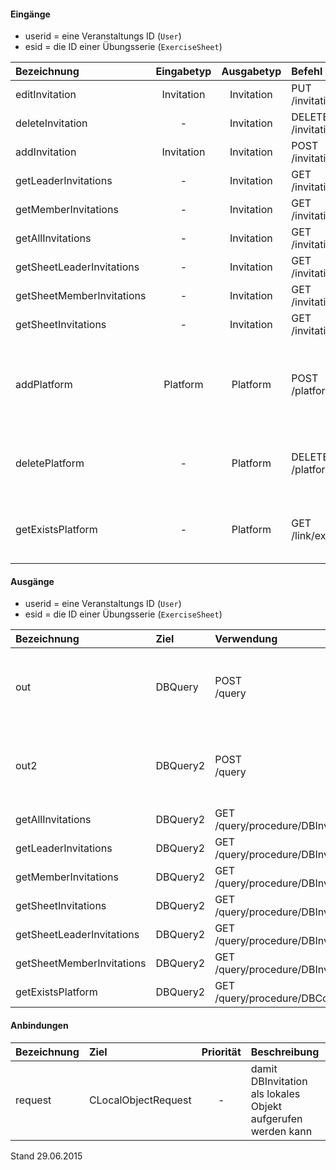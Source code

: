 #### Eingänge
- userid = eine Veranstaltungs ID (`User`) 
- esid = die ID einer Übungsserie (`ExerciseSheet`) 

| Bezeichnung  | Eingabetyp  | Ausgabetyp | Befehl | Beschreibung |
| :----------- |:-----------:| :---------:| :----- | :----------- |
|editInvitation|Invitation|Invitation|PUT<br>/invitation/user/:userid/exercisesheet/:esid/user/:memberid| ??? |
|deleteInvitation|-|Invitation|DELETE<br>/invitation/user/:userid/exercisesheet/:esid/user/:memberid| ??? |
|addInvitation|Invitation|Invitation|POST<br>/invitation| ??? |
|getLeaderInvitations|-|Invitation|GET<br>/invitation/leader/user/:userid| ??? |
|getMemberInvitations|-|Invitation|GET<br>/invitation/member/user/:userid| ??? |
|getAllInvitations|-|Invitation|GET<br>/invitation(/invitation)| ??? |
|getSheetLeaderInvitations|-|Invitation|GET<br>/invitation/leader/exercisesheet/:esid/user/:userid| ??? |
|getSheetMemberInvitations|-|Invitation|GET<br>/invitation/member/exercisesheet/:esid/user/:userid| ??? |
|getSheetInvitations|-|Invitation|GET<br>/invitation/exercisesheet/:esid| ??? |
|addPlatform|Platform|Platform|POST<br>/platform|installiert dies zugehörige Tabelle und die Prozeduren für diese Plattform|
|deletePlatform|-|Platform|DELETE<br>/platform|entfernt die Tabelle und Prozeduren aus der Plattform|
|getExistsPlatform|-|Platform|GET<br>/link/exists/platform| prüft, ob die Tabelle und die Prozeduren existieren |

#### Ausgänge
- userid = eine Veranstaltungs ID (`User`) 
- esid = die ID einer Übungsserie (`ExerciseSheet`)

| Bezeichnung  | Ziel  | Verwendung | Beschreibung |
| :----------- |:----- | :--------- | :----------- |
|out|DBQuery|POST<br>/query| wird für EDIT, DELETE<br>und POST<br>SQL-Templates verwendet |
|out2|DBQuery2|POST<br>/query| wird für EDIT, DELETE<br>und POST<br>SQL-Templates verwendet |
|getAllInvitations|DBQuery2|GET<br>/query/procedure/DBInvitationGetAllInvitations| Prozeduraufruf |
|getLeaderInvitations|DBQuery2|GET<br>/query/procedure/DBInvitationGetLeaderInvitations/:userid| Prozeduraufruf |
|getMemberInvitations|DBQuery2|GET<br>/query/procedure/DBInvitationGetMemberInvitations/:userid| Prozeduraufruf |
|getSheetInvitations|DBQuery2|GET<br>/query/procedure/DBInvitationGetSheetInvitations/:esid| Prozeduraufruf |
|getSheetLeaderInvitations|DBQuery2|GET<br>/query/procedure/DBInvitationGetSheetLeaderInvitations/:esid/:userid| Prozeduraufruf |
|getSheetMemberInvitations|DBQuery2|GET<br>/query/procedure/DBInvitationGetSheetMemberInvitations/:esid/:userid| Prozeduraufruf |
|getExistsPlatform|DBQuery2|GET<br>/query/procedure/DBCourseGetExistsPlatform| Prozeduraufruf |

#### Anbindungen
| Bezeichnung  | Ziel  | Priorität | Beschreibung |
| :----------- |:----- | :--------:| :------------|
|request|CLocalObjectRequest|-| damit DBInvitation als lokales Objekt aufgerufen werden kann |

Stand 29.06.2015
